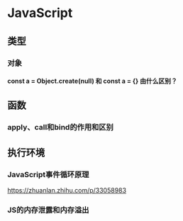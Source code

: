 # JavaScript

## 类型

### 对象

#### const a = Object.create(null) 和 const a = {} 由什么区别？   

## 函数

### apply、call和bind的作用和区别

#### 

## 执行环境

### JavaScript事件循环原理

https://zhuanlan.zhihu.com/p/33058983

### JS的内存泄露和内存溢出
